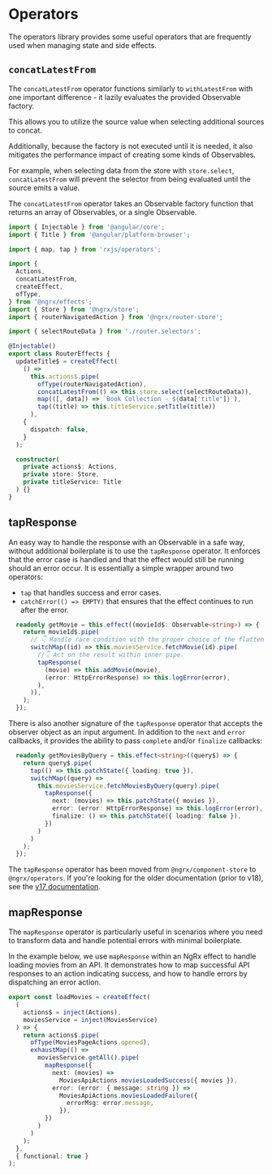 # Operators

The operators library provides some useful operators that are frequently
used when managing state and side effects.

## `concatLatestFrom`

The `concatLatestFrom` operator functions similarly to `withLatestFrom` with one important difference - it lazily evaluates the provided Observable factory.

This allows you to utilize the source value when selecting additional sources to concat.

Additionally, because the factory is not executed until it is needed, it also mitigates the performance impact of creating some kinds of Observables.

For example, when selecting data from the store with `store.select`, `concatLatestFrom` will prevent the
selector from being evaluated until the source emits a value.

The `concatLatestFrom` operator takes an Observable factory function that returns an array of Observables, or a single Observable.

<ngrx-code-example header="router.effects.ts">

```ts
import { Injectable } from '@angular/core';
import { Title } from '@angular/platform-browser';

import { map, tap } from 'rxjs/operators';

import {
  Actions,
  concatLatestFrom,
  createEffect,
  ofType,
} from '@ngrx/effects';
import { Store } from '@ngrx/store';
import { routerNavigatedAction } from '@ngrx/router-store';

import { selectRouteData } from './router.selectors';

@Injectable()
export class RouterEffects {
  updateTitle$ = createEffect(
    () =>
      this.actions$.pipe(
        ofType(routerNavigatedAction),
        concatLatestFrom(() => this.store.select(selectRouteData)),
        map(([, data]) => `Book Collection - ${data['title']}`),
        tap((title) => this.titleService.setTitle(title))
      ),
    {
      dispatch: false,
    }
  );

  constructor(
    private actions$: Actions,
    private store: Store,
    private titleService: Title
  ) {}
}
```

</ngrx-code-example>

## tapResponse

An easy way to handle the response with an Observable in a safe way, without additional boilerplate is to use the `tapResponse` operator. It enforces that the error case is handled and that the effect would still be running should an error occur. It is essentially a simple wrapper around two operators:

- `tap` that handles success and error cases.
- `catchError(() => EMPTY)` that ensures that the effect continues to run after the error.

<ngrx-code-example header="movies.store.ts">

```ts
  readonly getMovie = this.effect((movieId$: Observable<string>) => {
    return movieId$.pipe(
      // 👇 Handle race condition with the proper choice of the flattening operator.
      switchMap((id) => this.moviesService.fetchMovie(id).pipe(
        //👇 Act on the result within inner pipe.
        tapResponse(
          (movie) => this.addMovie(movie),
          (error: HttpErrorResponse) => this.logError(error),
        ),
      )),
    );
  });
```

</ngrx-code-example>

There is also another signature of the `tapResponse` operator that accepts the observer object as an input argument. In addition to the `next` and `error` callbacks, it provides the ability to pass `complete` and/or `finalize` callbacks:

<ngrx-code-example header="movies.store.ts">

```ts
  readonly getMoviesByQuery = this.effect<string>((query$) => {
    return query$.pipe(
      tap(() => this.patchState({ loading: true }),
      switchMap((query) =>
        this.moviesService.fetchMoviesByQuery(query).pipe(
          tapResponse({
            next: (movies) => this.patchState({ movies }),
            error: (error: HttpErrorResponse) => this.logError(error),
            finalize: () => this.patchState({ loading: false }),
          })
        )
      )
    );
  });
```

</ngrx-code-example>

<ngrx-docs-alert type="help">

The `tapResponse` operator has been moved from `@ngrx/component-store` to `@ngrx/operators`. If you're looking for the older documentation (prior to v18), see the [v17 documentation](https://v17.ngrx.io/guide/component-store/effect#tapresponse).

</ngrx-docs-alert>

## mapResponse

The `mapResponse` operator is particularly useful in scenarios where you need to transform data and handle potential errors with minimal boilerplate.

In the example below, we use `mapResponse` within an NgRx effect to handle loading movies from an API. It demonstrates how to map successful API responses to an action indicating success, and how to handle errors by dispatching an error action.

<ngrx-code-example header="movies.effects.ts">

```ts
export const loadMovies = createEffect(
  (
    actions$ = inject(Actions),
    moviesService = inject(MoviesService)
  ) => {
    return actions$.pipe(
      ofType(MoviesPageActions.opened),
      exhaustMap(() =>
        moviesService.getAll().pipe(
          mapResponse({
            next: (movies) =>
              MoviesApiActions.moviesLoadedSuccess({ movies }),
            error: (error: { message: string }) =>
              MoviesApiActions.moviesLoadedFailure({
                errorMsg: error.message,
              }),
          })
        )
      )
    );
  },
  { functional: true }
);
```

</ngrx-code-example>
